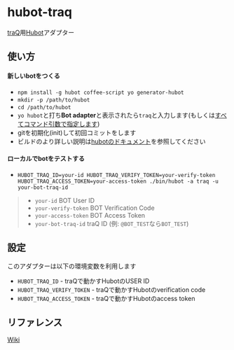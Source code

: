 # hubot-traq
[traQ][]用[Hubot][]アダプター

## 使い方

#### 新しいbotをつくる

- `npm install -g hubot coffee-script yo generator-hubot`
- `mkdir -p /path/to/hubot`
- `cd /path/to/hubot`
- `yo hubot`と打ち**Bot adapter**と表示されたら`traq`と入力します(もしくは[すべてコマンド引数で指定します][cmd-docs])
- gitを初期化(init)して初回コミットをします
- ビルドのより詳しい説明は[hubotのドキュメント][docs]を参照してください

#### ローカルでbotをテストする

- `HUBOT_TRAQ_ID=your-id HUBOT_TRAQ_VERIFY_TOKEN=your-verify-token HUBOT_TRAQ_ACCESS_TOKEN=your-access-token ./bin/hubot -a traq -u your-bot-traq-id`

> - `your-id` BOT User ID
> - `your-verify-token` BOT Verification Code
> - `your-access-token` BOT Access Token
> - `your-bot-traq-id` traQ ID (例: `@BOT_TEST`なら`BOT_TEST`)

## 設定
このアダプターは以下の環境変数を利用します

- `HUBOT_TRAQ_ID` - traQで動かすHubotのUSER ID
- `HUBOT_TRAQ_VERIFY_TOKEN` - traQで動かすHubotのverification code
- `HUBOT_TRAQ_ACCESS_TOKEN` - traQで動かすHubotのaccess token

## リファレンス
[Wiki][]

[traQ]: https://github.com/traPtitech/traQ/
[Hubot]: https://hubot.github.com/
[cmd-docs]: https://hubot.github.com/docs/
[docs]: https://github.com/github/hubot/tree/master/docs
[Wiki]: https://github.com/sapphi-red/hubot-traq/wiki
